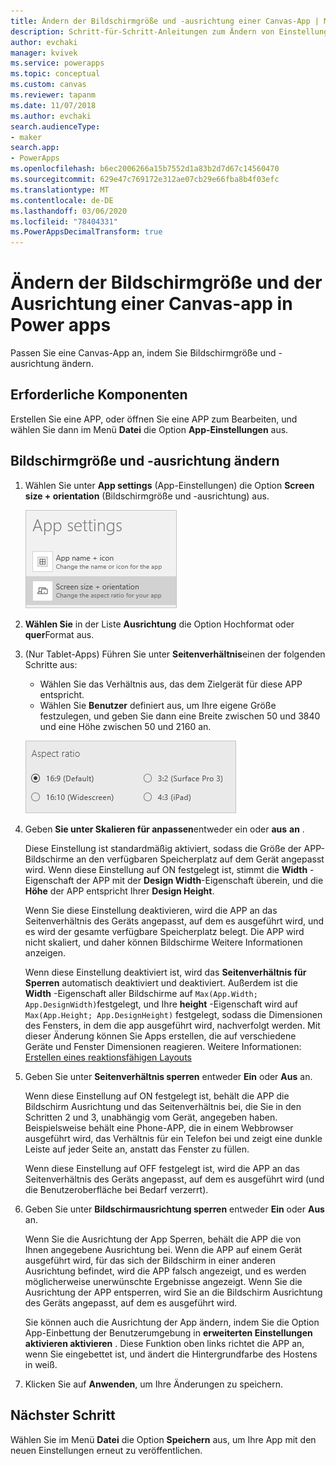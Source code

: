 ```yaml
---
title: Ändern der Bildschirmgröße und -ausrichtung einer Canvas-App | Microsoft-Dokumentation
description: Schritt-für-Schritt-Anleitungen zum Ändern von Einstellungen, z. b. Bildschirmgröße und Ausrichtung einer Canvas-app in Power apps
author: evchaki
manager: kvivek
ms.service: powerapps
ms.topic: conceptual
ms.custom: canvas
ms.reviewer: tapanm
ms.date: 11/07/2018
ms.author: evchaki
search.audienceType:
- maker
search.app:
- PowerApps
ms.openlocfilehash: b6ec2006266a15b7552d1a83b2d7d67c14560470
ms.sourcegitcommit: 629e47c769172e312ae07cb29e66fba8b4f03efc
ms.translationtype: MT
ms.contentlocale: de-DE
ms.lasthandoff: 03/06/2020
ms.locfileid: "78404331"
ms.PowerAppsDecimalTransform: true
---
```

# <a name="change-screen-size-and-orientation-of-a-canvas-app-in-power-apps"></a>Ändern der Bildschirmgröße und der Ausrichtung einer Canvas-app in Power apps
Passen Sie eine Canvas-App an, indem Sie Bildschirmgröße und -ausrichtung ändern.

## <a name="prerequisites"></a>Erforderliche Komponenten

Erstellen Sie eine APP, oder öffnen Sie eine APP zum Bearbeiten, und wählen Sie dann im Menü **Datei** die Option **App-Einstellungen** aus.

## <a name="change-screen-size-and-orientation"></a>Bildschirmgröße und -ausrichtung ändern
1. Wählen Sie unter **App settings**  (App-Einstellungen) die Option **Screen size + orientation**  (Bildschirmgröße und -ausrichtung) aus.

    ![Option zum Ändern der Bildschirmgröße und -ausrichtung einer App](./media/set-aspect-ratio-portrait-landscape/size-orientation.png)

1. **Wählen Sie** in der Liste **Ausrichtung** die Option Hochformat oder **quer**Format aus.

1. (Nur Tablet-Apps) Führen Sie unter **Seitenverhältnis**einen der folgenden Schritte aus:

    - Wählen Sie das Verhältnis aus, das dem Zielgerät für diese APP entspricht.
    - Wählen Sie **Benutzer** definiert aus, um Ihre eigene Größe festzulegen, und geben Sie dann eine Breite zwischen 50 und 3840 und eine Höhe zwischen 50 und 2160 an.

    ![Ändern des Seitenverhältnisses einer Tablet-App](./media/set-aspect-ratio-portrait-landscape/aspect-tablet.png)
    
1. Geben **Sie unter Skalieren für anpassen**entweder ein oder **aus** **an** .

    Diese Einstellung ist standardmäßig aktiviert, sodass die Größe der APP-Bildschirme an den verfügbaren Speicherplatz auf dem Gerät angepasst wird. Wenn diese Einstellung auf ON festgelegt ist, stimmt die **Width** -Eigenschaft der APP mit der **Design Width**-Eigenschaft überein, und die **Höhe** der APP entspricht Ihrer **Design Height**.

    Wenn Sie diese Einstellung deaktivieren, wird die APP an das Seitenverhältnis des Geräts angepasst, auf dem es ausgeführt wird, und es wird der gesamte verfügbare Speicherplatz belegt. Die APP wird nicht skaliert, und daher können Bildschirme Weitere Informationen anzeigen.

    Wenn diese Einstellung deaktiviert ist, wird das **Seitenverhältnis für Sperren** automatisch deaktiviert und deaktiviert. Außerdem ist die **Width** -Eigenschaft aller Bildschirme auf `Max(App.Width; App.DesignWidth)`festgelegt, und Ihre **height** -Eigenschaft wird auf `Max(App.Height; App.DesignHeight)` festgelegt, sodass die Dimensionen des Fensters, in dem die app ausgeführt wird, nachverfolgt werden. Mit dieser Änderung können Sie Apps erstellen, die auf verschiedene Geräte und Fenster Dimensionen reagieren. Weitere Informationen: [Erstellen eines reaktionsfähigen Layouts](create-responsive-layout.md)

1. Geben Sie unter **Seitenverhältnis sperren** entweder **Ein** oder **Aus** an.

    Wenn diese Einstellung auf ON festgelegt ist, behält die APP die Bildschirm Ausrichtung und das Seitenverhältnis bei, die Sie in den Schritten 2 und 3, unabhängig vom Gerät, angegeben haben. Beispielsweise behält eine Phone-APP, die in einem Webbrowser ausgeführt wird, das Verhältnis für ein Telefon bei und zeigt eine dunkle Leiste auf jeder Seite an, anstatt das Fenster zu füllen.

    Wenn diese Einstellung auf OFF festgelegt ist, wird die APP an das Seitenverhältnis des Geräts angepasst, auf dem es ausgeführt wird (und die Benutzeroberfläche bei Bedarf verzerrt).

1. Geben Sie unter **Bildschirmausrichtung sperren** entweder **Ein** oder **Aus** an.

    Wenn Sie die Ausrichtung der App Sperren, behält die APP die von Ihnen angegebene Ausrichtung bei. Wenn die APP auf einem Gerät ausgeführt wird, für das sich der Bildschirm in einer anderen Ausrichtung befindet, wird die APP falsch angezeigt, und es werden möglicherweise unerwünschte Ergebnisse angezeigt. Wenn Sie die Ausrichtung der APP entsperren, wird Sie an die Bildschirm Ausrichtung des Geräts angepasst, auf dem es ausgeführt wird.

    Sie können auch die Ausrichtung der App ändern, indem Sie die Option App-Einbettung der Benutzerumgebung in **erweiterten Einstellungen** **aktivieren aktivieren** . Diese Funktion oben links richtet die APP an, wenn Sie eingebettet ist, und ändert die Hintergrundfarbe des Hostens in weiß.

1. Klicken Sie auf **Anwenden**, um Ihre Änderungen zu speichern.

## <a name="next-step"></a>Nächster Schritt
Wählen Sie im Menü **Datei** die Option **Speichern** aus, um Ihre App mit den neuen Einstellungen erneut zu veröffentlichen.
